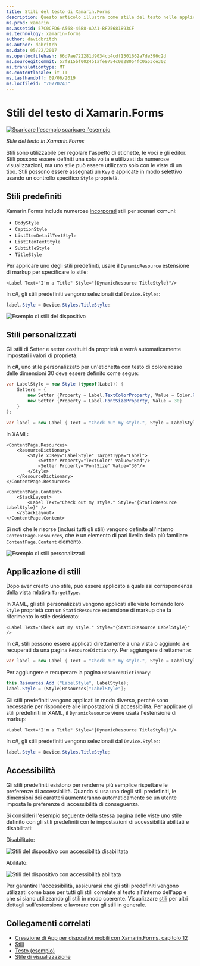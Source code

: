 ```yaml
---
title: Stili del testo di Xamarin.Forms
description: Questo articolo illustra come stile del testo nelle applicazioni Xamarin.Forms. Stili possono essere definiti una sola volta e utilizzati da numerose visualizzazioni, ma uno stile può essere utilizzato solo con le viste di un tipo.
ms.prod: xamarin
ms.assetid: 57C0CFD6-A568-46B8-ADA1-BF25681893CF
ms.technology: xamarin-forms
author: davidbritch
ms.author: dabritch
ms.date: 05/22/2017
ms.openlocfilehash: 66d7ae722281d9034cb4cdf1501662a7de396c2d
ms.sourcegitcommit: 57f815bf0024b1afe9754c0e28054fc0a53ce302
ms.translationtype: MT
ms.contentlocale: it-IT
ms.lasthandoff: 09/06/2019
ms.locfileid: "70770243"
---
```

# <a name="xamarinforms-text-styles"></a>Stili del testo di Xamarin.Forms

[![Scaricare l'esempio](~/media/shared/download.png) scaricare l'esempio](https://docs.microsoft.com/samples/xamarin/xamarin-forms-samples/userinterface-text)

_Stile del testo in Xamarin.Forms_

Stili sono utilizzabile per regolare l'aspetto di etichette, le voci e gli editor. Stili possono essere definiti una sola volta e utilizzati da numerose visualizzazioni, ma uno stile può essere utilizzato solo con le viste di un tipo.
Stili possono essere assegnati un `Key` e applicate in modo selettivo usando un controllo specifico `Style` proprietà.

<a name="Built-In_Styles" />

## <a name="built-in-styles"></a>Stili predefiniti

Xamarin.Forms include numerose [incorporati](xref:Xamarin.Forms.Device.Styles) stili per scenari comuni:

- `BodyStyle`
- `CaptionStyle`
- `ListItemDetailTextStyle`
- `ListItemTextStyle`
- `SubtitleStyle`
- `TitleStyle`

Per applicare uno degli stili predefiniti, usare il `DynamicResource` estensione di markup per specificare lo stile:

```xaml
<Label Text="I'm a Title" Style="{DynamicResource TitleStyle}"/>
```

In c#, gli stili predefiniti vengono selezionati dal `Device.Styles`:

```csharp
label.Style = Device.Styles.TitleStyle;
```

![Esempio di stili del dispositivo](styles-images/builtinstyles.png)

<a name="Custom_Styles" />

## <a name="custom-styles"></a>Stili personalizzati

Gli stili di Setter e setter costituiti da proprietà e verrà automaticamente impostati i valori di proprietà.

In c#, uno stile personalizzato per un'etichetta con testo di colore rosso delle dimensioni 30 deve essere definito come segue:

```csharp
var LabelStyle = new Style (typeof(Label)) {
    Setters = {
        new Setter {Property = Label.TextColorProperty, Value = Color.Red},
        new Setter {Property = Label.FontSizeProperty, Value = 30}
    }
};

var label = new Label { Text = "Check out my style.", Style = LabelStyle };
```

In XAML:

```xaml
<ContentPage.Resources>
    <ResourceDictionary>
        <Style x:Key="LabelStyle" TargetType="Label">
            <Setter Property="TextColor" Value="Red"/>
            <Setter Property="FontSize" Value="30"/>
        </Style>
    </ResourceDictionary>
</ContentPage.Resources>

<ContentPage.Content>
    <StackLayout>
        <Label Text="Check out my style." Style="{StaticResource LabelStyle}" />
    </StackLayout>
</ContentPage.Content>
```

Si noti che le risorse (inclusi tutti gli stili) vengono definite all'interno `ContentPage.Resources`, che è un elemento di pari livello della più familiare `ContentPage.Content` elemento.

![Esempio di stili personalizzati](styles-images/customstyle.png)

<a name="Applying_Styles" />

## <a name="applying-styles"></a>Applicazione di stili

Dopo aver creato uno stile, può essere applicato a qualsiasi corrispondenza della vista relativa `TargetType`.

In XAML, gli stili personalizzati vengono applicati alle viste fornendo loro `Style` proprietà con un `StaticResource` estensione di markup che fa riferimento lo stile desiderato:

```xaml
<Label Text="Check out my style." Style="{StaticResource LabelStyle}" />
```

In c#, stili possono essere applicati direttamente a una vista o aggiunto a e recuperati da una pagina `ResourceDictionary`. Per aggiungere direttamente:

```csharp
var label = new Label { Text = "Check out my style.", Style = LabelStyle };
```

Per aggiungere e recuperare la pagina `ResourceDictionary`:

```csharp
this.Resources.Add ("LabelStyle", LabelStyle);
label.Style = (Style)Resources["LabelStyle"];
```

Gli stili predefiniti vengono applicati in modo diverso, perché sono necessarie per rispondere alle impostazioni di accessibilità. Per applicare gli stili predefiniti in XAML, il `DynamicResource` viene usata l'estensione di markup:

```xaml
<Label Text="I'm a Title" Style="{DynamicResource TitleStyle}"/>
```

In c#, gli stili predefiniti vengono selezionati dal `Device.Styles`:

```csharp
label.Style = Device.Styles.TitleStyle;
```

## <a name="accessibility"></a>Accessibilità

Gli stili predefiniti esistono per renderne più semplice rispettare le preferenze di accessibilità. Quando si usa uno degli stili predefiniti, le dimensioni dei caratteri aumenteranno automaticamente se un utente imposta le preferenze di accessibilità di conseguenza.

Si consideri l'esempio seguente della stessa pagina delle viste uno stile definito con gli stili predefiniti con le impostazioni di accessibilità abilitati e disabilitati:

Disabilitato:

![Stili del dispositivo con accessibilità disabilitata](styles-images/pre-access.png)

Abilitato:

![Stili del dispositivo con accessibilità abilitata](styles-images/post-access.png)

Per garantire l'accessibilità, assicurarsi che gli stili predefiniti vengono utilizzati come base per tutti gli stili correlate al testo all'interno dell'app e che si siano utilizzando gli stili in modo coerente. Visualizzare [stili](~/xamarin-forms/user-interface/styles/index.md) per altri dettagli sull'estensione e lavorare con gli stili in generale.

## <a name="related-links"></a>Collegamenti correlati

- [Creazione di App per dispositivi mobili con Xamarin.Forms, capitolo 12](https://developer.xamarin.com/r/xamarin-forms/book/chapter12.pdf)
- [Stili](~/xamarin-forms/user-interface/styles/index.md)
- [Testo (esempio)](https://docs.microsoft.com/samples/xamarin/xamarin-forms-samples/userinterface-text)
- [Stile di visualizzazione](xref:Xamarin.Forms.Style)
